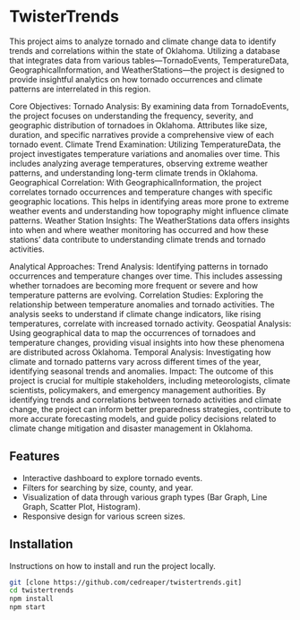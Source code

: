 # TwisterTrends

This project aims to analyze tornado and climate change data to identify trends and correlations within the state of Oklahoma. Utilizing a database that integrates data from various tables—TornadoEvents, TemperatureData, GeographicalInformation, and WeatherStations—the project is designed to provide insightful analytics on how tornado occurrences and climate patterns are interrelated in this region.

Core Objectives:
Tornado Analysis: By examining data from TornadoEvents, the project focuses on understanding the frequency, severity, and geographic distribution of tornadoes in Oklahoma. Attributes like size, duration, and specific narratives provide a comprehensive view of each tornado event.
Climate Trend Examination: Utilizing TemperatureData, the project investigates temperature variations and anomalies over time. This includes analyzing average temperatures, observing extreme weather patterns, and understanding long-term climate trends in Oklahoma.
Geographical Correlation: With GeographicalInformation, the project correlates tornado occurrences and temperature changes with specific geographic locations. This helps in identifying areas more prone to extreme weather events and understanding how topography might influence climate patterns.
Weather Station Insights: The WeatherStations data offers insights into when and where weather monitoring has occurred and how these stations’ data contribute to understanding climate trends and tornado activities.

Analytical Approaches:
Trend Analysis: Identifying patterns in tornado occurrences and temperature changes over time. This includes assessing whether tornadoes are becoming more frequent or severe and how temperature patterns are evolving.
Correlation Studies: Exploring the relationship between temperature anomalies and tornado activities. The analysis seeks to understand if climate change indicators, like rising temperatures, correlate with increased tornado activity.
Geospatial Analysis: Using geographical data to map the occurrences of tornadoes and temperature changes, providing visual insights into how these phenomena are distributed across Oklahoma.
Temporal Analysis: Investigating how climate and tornado patterns vary across different times of the year, identifying seasonal trends and anomalies.
Impact:
The outcome of this project is crucial for multiple stakeholders, including meteorologists, climate scientists, policymakers, and emergency management authorities. By identifying trends and correlations between tornado activities and climate change, the project can inform better preparedness strategies, contribute to more accurate forecasting models, and guide policy decisions related to climate change mitigation and disaster management in Oklahoma.

## Features

- Interactive dashboard to explore tornado events.
- Filters for searching by size, county, and year.
- Visualization of data through various graph types (Bar Graph, Line Graph, Scatter Plot, Histogram).
- Responsive design for various screen sizes.

## Installation

Instructions on how to install and run the project locally.

```bash
git [clone https://github.com/cedreaper/twistertrends.git]
cd twistertrends
npm install
npm start
